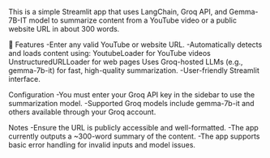 This is a simple Streamlit app that uses LangChain, Groq API, and Gemma-7B-IT model to summarize content from a YouTube video or a public website URL in about 300 words.

🔧 Features
-Enter any valid YouTube or website URL.
-Automatically detects and loads content using:
        YoutubeLoader for YouTube videos
        UnstructuredURLLoader for web pages
        Uses Groq-hosted LLMs (e.g., gemma-7b-it) for fast, high-quality summarization.
-User-friendly Streamlit interface.

Configuration
-You must enter your Groq API key in the sidebar to use the summarization model.
-Supported Groq models include gemma-7b-it and others available through your Groq account.

Notes
-Ensure the URL is publicly accessible and well-formatted.
-The app currently outputs a ~300-word summary of the content.
-The app supports basic error handling for invalid inputs and model issues.